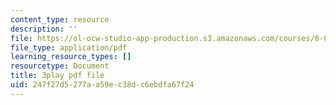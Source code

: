 ```yaml
---
content_type: resource
description: ''
file: https://ol-ocw-studio-app-production.s3.amazonaws.com/courses/8-01sc-classical-mechanics-fall-2016/247f27d5277aa59ec38dc6ebdfa67f24_uo86ir31pn0.pdf
file_type: application/pdf
learning_resource_types: []
resourcetype: Document
title: 3play pdf file
uid: 247f27d5-277a-a59e-c38d-c6ebdfa67f24
---
```


